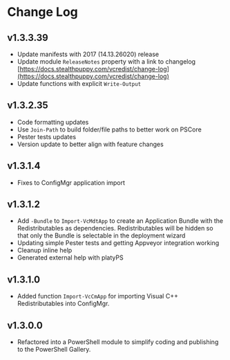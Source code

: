 # Change Log

## v1.3.3.39

- Update manifests with 2017 (14.13.26020) release
- Update module `ReleaseNotes` property with a link to changelog [https://docs.stealthpuppy.com/vcredist/change-log](https://docs.stealthpuppy.com/vcredist/change-log)
- Update functions with explicit `Write-Output`

## v1.3.2.35

- Code formatting updates
- Use `Join-Path` to build folder/file paths to better work on PSCore
- Pester tests updates
- Version update to better align with feature changes

## v1.3.1.4

- Fixes to ConfigMgr application import

## v1.3.1.2

- Add `-Bundle` to `Import-VcMdtApp` to create an Application Bundle with the Redistributables as dependencies. Redistributables will be hidden so that only the Bundle is selectable in the deployment wizard
- Updating simple Pester tests and getting Appveyor integration working
- Cleanup inline help
- Generated external help with platyPS

## v1.3.1.0

- Added function `Import-VcCmApp` for importing Visual C++ Redistributables into ConfigMgr.

## v1.3.0.0

- Refactored into a PowerShell module to simplify coding and publishing to the PowerShell Gallery.
